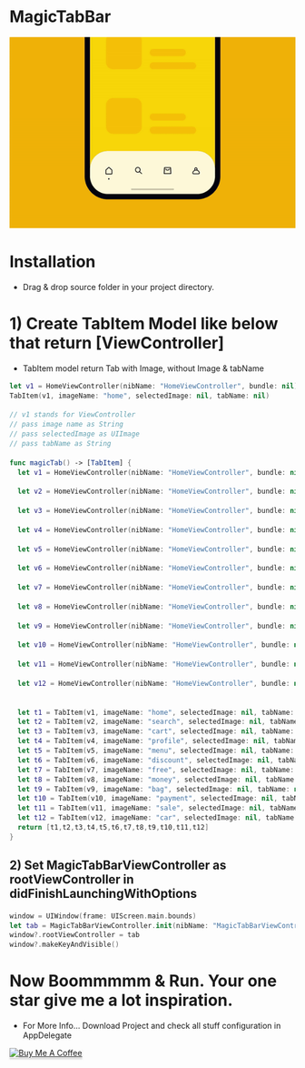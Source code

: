 # MagicTabBar

![](MagicTabBar/VC/MagicTabBar.gif)

# Installation
- Drag & drop source folder in your project directory.


# 1) Create TabItem Model like below that return [ViewController]

- TabItem model return Tab with Image, without Image & tabName

```swift
let v1 = HomeViewController(nibName: "HomeViewController", bundle: nil)
TabItem(v1, imageName: "home", selectedImage: nil, tabName: nil)

// v1 stands for ViewController
// pass image name as String
// pass selectedImage as UIImage
// pass tabName as String

func magicTab() -> [TabItem] {
  let v1 = HomeViewController(nibName: "HomeViewController", bundle: nil)

  let v2 = HomeViewController(nibName: "HomeViewController", bundle: nil)

  let v3 = HomeViewController(nibName: "HomeViewController", bundle: nil)

  let v4 = HomeViewController(nibName: "HomeViewController", bundle: nil)

  let v5 = HomeViewController(nibName: "HomeViewController", bundle: nil)

  let v6 = HomeViewController(nibName: "HomeViewController", bundle: nil)

  let v7 = HomeViewController(nibName: "HomeViewController", bundle: nil)

  let v8 = HomeViewController(nibName: "HomeViewController", bundle: nil)

  let v9 = HomeViewController(nibName: "HomeViewController", bundle: nil)

  let v10 = HomeViewController(nibName: "HomeViewController", bundle: nil)

  let v11 = HomeViewController(nibName: "HomeViewController", bundle: nil)

  let v12 = HomeViewController(nibName: "HomeViewController", bundle: nil)

  
  let t1 = TabItem(v1, imageName: "home", selectedImage: nil, tabName: nil)
  let t2 = TabItem(v2, imageName: "search", selectedImage: nil, tabName: nil)
  let t3 = TabItem(v3, imageName: "cart", selectedImage: nil, tabName: nil)
  let t4 = TabItem(v4, imageName: "profile", selectedImage: nil, tabName: nil)
  let t5 = TabItem(v5, imageName: "menu", selectedImage: nil, tabName: nil)
  let t6 = TabItem(v6, imageName: "discount", selectedImage: nil, tabName: nil)
  let t7 = TabItem(v7, imageName: "free", selectedImage: nil, tabName: nil)
  let t8 = TabItem(v8, imageName: "money", selectedImage: nil, tabName: nil)
  let t9 = TabItem(v9, imageName: "bag", selectedImage: nil, tabName: nil)
  let t10 = TabItem(v10, imageName: "payment", selectedImage: nil, tabName: nil)
  let t11 = TabItem(v11, imageName: "sale", selectedImage: nil, tabName: nil)
  let t12 = TabItem(v12, imageName: "car", selectedImage: nil, tabName: nil)
  return [t1,t2,t3,t4,t5,t6,t7,t8,t9,t10,t11,t12]
}
```

## 2) Set MagicTabBarViewController as rootViewController in didFinishLaunchingWithOptions

```swift
window = UIWindow(frame: UIScreen.main.bounds)
let tab = MagicTabBarViewController.init(nibName: "MagicTabBarViewController", bundle: nil, magicData: magicTab())
window?.rootViewController = tab
window?.makeKeyAndVisible()
```

# Now Boommmmm & Run. Your one star give me a lot inspiration.

- For More Info... Download Project and check all stuff configuration in AppDelegate


  <head>
    <meta name="google-site-verification" content="AvjjzvmdAdcv7qWwGVbIPEDZD_dbcF2KtvMx5ax4A4A" />
  </head>


<a href="https://www.paypal.com/cgi-bin/webscr?cmd=_xclick&business=XAYQKAT69SRME&lc=NZ&item_name=Buy%20me%20a%20coffee&amount=3%2e00&currency_code=USD&button_subtype=services&bn=PP%2dBuyNowBF%3abtn_buynowCC_LG%2egif%3aNonHosted" target="_blank"><img src="https://www.buymeacoffee.com/assets/img/custom_images/orange_img.png" alt="Buy Me A Coffee" style="height: 41px !important;width: 174px !important;box-shadow: 0px 3px 2px 0px rgba(190, 190, 190, 0.5) !important;-webkit-box-shadow: 0px 3px 2px 0px rgba(190, 190, 190, 0.5) !important;" ></a>
